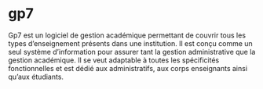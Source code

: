 # gp7

Gp7 est un logiciel de gestion académique permettant de couvrir tous les types d’enseignement présents dans une institution. Il est conçu comme un seul système d’information pour assurer tant la gestion administrative que la gestion académique. Il se veut adaptable à toutes les spécificités fonctionnelles et est dédié aux administratifs, aux corps enseignants ainsi qu’aux étudiants.
